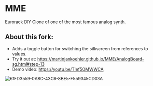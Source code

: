 # MME
Eurorack DIY Clone of one of the most famous analog synth.

About this fork:
---
- Adds a toggle button for switching the silkscreen from references to values.
- Try it out at: https://martinjankoehler.github.io/MME/AnalogBoard-sg.html#step-13
- Demo video: https://youtu.be/Tlef5OMWWCA

![61FD3559-0A8C-43C6-8BE5-F559345CD03A](https://user-images.githubusercontent.com/29398377/101292860-5b76a100-3812-11eb-99db-53c7b0bd89ee.png)
